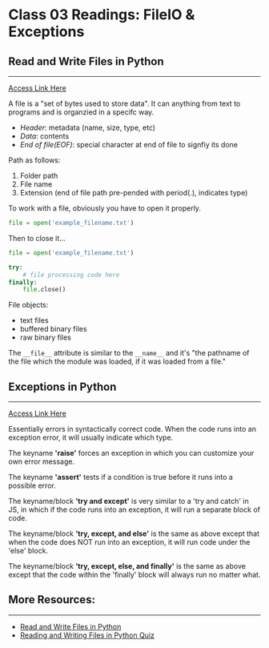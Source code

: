 # Class 03 Readings: FileIO & Exceptions  

## Read and Write Files in Python  

___
[Access Link Here](https://realpython.com/read-write-files-python/)

A file is a "set of bytes used to store data". It can anything from text to programs and is organzied in a specifc way.  

- *Header*: metadata (name, size, type, etc)
- *Data*: contents 
- *End of file(EOF)*: special character at end of file to signfiy its done

Path as follows:
1. Folder path 
2. File name
3. Extension (end of file path pre-pended with period(.), indicates type)

To work with a file, obviously you have to open it properly. 

```python 
file = open('example_filename.txt')
```
Then to close it...
```python
file = open('example_filename.txt')

try: 
    # file processing code here
finally: 
    file.close()
```

File objects:
- text files 
- buffered binary files 
- raw binary files

The `__file__` attribute is similar to the `__name__` and it's "the pathname of the file which the module was loaded, if it was loaded from a file."


## Exceptions in Python  

___
[Access Link Here](https://realpython.com/python-exceptions/)

Essentially errors in syntactically correct code. When the code runs into an exception error, it will usually indicate which type. 

The keyname **'raise'** forces an exception in which you can customize your own error message.  

The keyname **'assert'** tests if a condition is true before it runs into a possible error.  

The keyname/block **'try and except'** is very similar to a 'try and catch' in JS, in which if the code runs into an exception, it will run a separate block of code.  

The keyname/block **'try, except, and else'** is the same as above except that when the code does NOT run into an exception, it will run code under the 'else' block.  

The keyname/block **'try, except, else, and finally'** is the same as above except that the code within the 'finally' block will always run no matter what.  

## More Resources: 

___

- [Read and Write Files in Python](https://realpython.com/courses/reading-and-writing-files-python/)
- [Reading and Writing Files in Python Quiz](https://realpython.com/quizzes/read-write-files-python/)